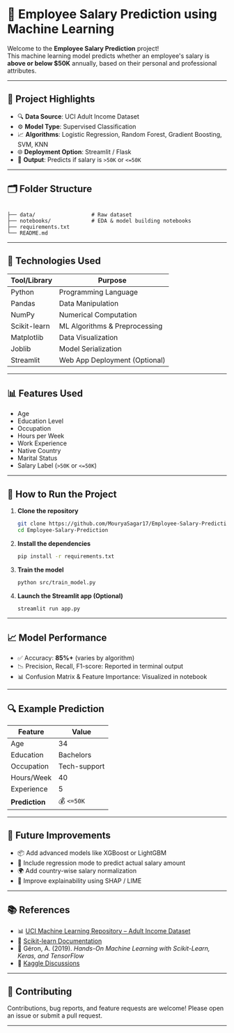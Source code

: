 # 🧠 Employee Salary Prediction using Machine Learning

Welcome to the **Employee Salary Prediction** project!  
This machine learning model predicts whether an employee's salary is **above or below $50K** annually, based on their personal and professional attributes.

---

## 📌 Project Highlights

- 🔍 **Data Source**: UCI Adult Income Dataset  
- ⚙️ **Model Type**: Supervised Classification  
- 📈 **Algorithms**: Logistic Regression, Random Forest, Gradient Boosting, SVM, KNN  
- 🌐 **Deployment Option**: Streamlit / Flask  
- 🧩 **Output**: Predicts if salary is `>50K` or `<=50K`

---

## 🗂️ Folder Structure

```

├── data/                  # Raw dataset
├── notebooks/             # EDA & model building notebooks
├── requirements.txt
└── README.md

````

---

## 🧰 Technologies Used

| Tool/Library | Purpose                          |
|--------------|----------------------------------|
| Python       | Programming Language             |
| Pandas       | Data Manipulation                |
| NumPy        | Numerical Computation            |
| Scikit-learn | ML Algorithms & Preprocessing    |
| Matplotlib   | Data Visualization               |
| Joblib       | Model Serialization              |
| Streamlit    | Web App Deployment (Optional)    |

---

## 📊 Features Used

- Age  
- Education Level  
- Occupation  
- Hours per Week  
- Work Experience  
- Native Country  
- Marital Status  
- Salary Label (`>50K` or `<=50K`)

---

## 🚀 How to Run the Project

1. **Clone the repository**  
   ```bash
   git clone https://github.com/MouryaSagar17/Employee-Salary-Prediction.git
   cd Employee-Salary-Prediction
    ```

2. **Install the dependencies**

   ```bash
   pip install -r requirements.txt
   ```

3. **Train the model**

   ```bash
   python src/train_model.py
   ```

4. **Launch the Streamlit app (Optional)**

   ```bash
   streamlit run app.py
   ```

---

## 📈 Model Performance

* ✅ Accuracy: **85%+** (varies by algorithm)
* 📉 Precision, Recall, F1-score: Reported in terminal output
* 📊 Confusion Matrix & Feature Importance: Visualized in notebook

---

## 🔍 Example Prediction

| Feature        | Value        |
| -------------- | ------------ |
| Age            | 34           |
| Education      | Bachelors    |
| Occupation     | Tech-support |
| Hours/Week     | 40           |
| Experience     | 5            |
| **Prediction** | 💰 `<=50K`   |

---

## 🧠 Future Improvements

* 📦 Add advanced models like XGBoost or LightGBM
* 🧮 Include regression mode to predict actual salary amount
* 🌍 Add country-wise salary normalization
* 🧾 Improve explainability using SHAP / LIME

---

## 📚 References

* 📊 [UCI Machine Learning Repository – Adult Income Dataset](https://archive.ics.uci.edu/ml/datasets/adult)
* 📘 [Scikit-learn Documentation](https://scikit-learn.org/stable/documentation.html)
* 📕 Géron, A. (2019). *Hands-On Machine Learning with Scikit-Learn, Keras, and TensorFlow*
* 💬 [Kaggle Discussions](https://www.kaggle.com/uciml/adult-census-income)

---

## 🤝 Contributing

Contributions, bug reports, and feature requests are welcome!
Please open an issue or submit a pull request.

---



